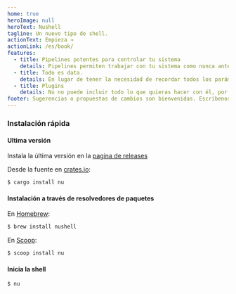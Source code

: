 ```yaml
---
home: true
heroImage: null
heroText: Nushell
tagline: Un nuevo tipo de shell.
actionText: Empieza →
actionLink: /es/book/
features:
  - title: Pipelines potentes para controlar tu sistema
    details: Pipelines permiten trabajar con tu sistema como nunca antes. Tienes el control del sistema, listo para tu siguiente comando.
  - title: Todo es data.
    details: En lugar de tener la necesidad de recordar todos los parámetros de todos los comandos, podemos usar los mismos, independientemente de su procedencia.
  - title: Plugins
    details: Nu no puede incluir todo lo que quieras hacer con él, por lo que puedes extenderlo usando su sistema fuerte de plugins.
footer: Sugerencias o propuestas de cambios son bienvenidas. Escríbenos
---
```


### Instalación rápida

#### Ultima versión

Instala la última versión en la [pagina de releases](https://github.com/nushell/nushell/releases)

Desde la fuente en [crates.io](https://crates.io):

```sh
$ cargo install nu
```

#### Instalación a través de resolvedores de paquetes

En [Homebrew](https://brew.sh/):

```sh
$ brew install nushell
```

En [Scoop](https://scoop.sh):

```powershell
$ scoop install nu
```

#### Inicia la shell

```
$ nu
```
